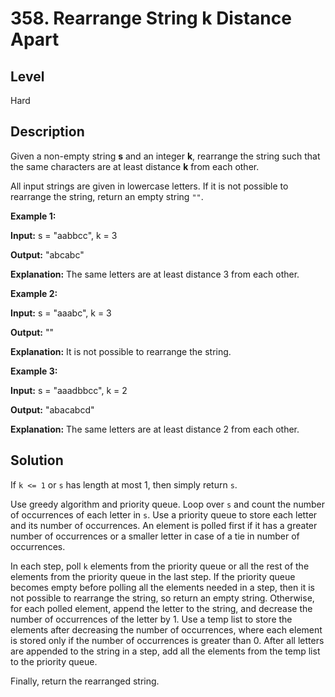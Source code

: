# 358. Rearrange String k Distance Apart
## Level
Hard

## Description
Given a non-empty string **s** and an integer **k**, rearrange the string such that the same characters are at least distance **k** from each other.

All input strings are given in lowercase letters. If it is not possible to rearrange the string, return an empty string `""`.

**Example 1:**

**Input:** s = "aabbcc", k = 3

**Output:** "abcabc" 

**Explanation:** The same letters are at least distance 3 from each other.

**Example 2:**

**Input:** s = "aaabc", k = 3

**Output:** "" 

**Explanation:** It is not possible to rearrange the string.

**Example 3:**

**Input:** s = "aaadbbcc", k = 2

**Output:** "abacabcd"

**Explanation:** The same letters are at least distance 2 from each other.

## Solution
If `k <= 1` or `s` has length at most 1, then simply return `s`.

Use greedy algorithm and priority queue. Loop over `s` and count the number of occurrences of each letter in `s`. Use a priority queue to store each letter and its number of occurrences. An element is polled first if it has a greater number of occurrences or a smaller letter in case of a tie in number of occurrences.

In each step, poll `k` elements from the priority queue or all the rest of the elements from the priority queue in the last step. If the priority queue becomes empty before polling all the elements needed in a step, then it is not possible to rearrange the string, so return an empty string. Otherwise, for each polled element, append the letter to the string, and decrease the number of occurrences of the letter by 1. Use a temp list to store the elements after decreasing the number of occurrences, where each element is stored only if the number of occurrences is greater than 0. After all letters are appended to the string in a step, add all the elements from the temp list to the priority queue.

Finally, return the rearranged string.
